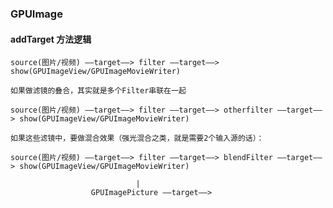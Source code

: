 ### GPUImage

#### addTarget 方法逻辑

	source(图片/视频) ——target——> filter ——target——> show(GPUImageView/GPUImageMovieWriter)

	如果做滤镜的叠合，其实就是多个Filter串联在一起

	source(图片/视频) ——target——> filter ——target——> otherfilter ——target——> show(GPUImageView/GPUImageMovieWriter)

	如果这些滤镜中，要做混合效果（强光混合之类，就是需要2个输入源的话）：

	source(图片/视频) ——target——> filter ——target——> blendFilter ——target——> show(GPUImageView/GPUImageMovieWriter)

								|
				      GPUImagePicture ——target——> 
